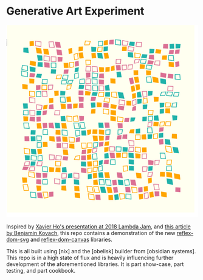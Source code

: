 # Generative Art Experiment

![image](imgs/screen1.png)

Inspired by [Xavier Ho's presentation at 2018 Lambda Jam](http://lambdajam.yowconference.com.au/proposal/?id=6175), and [this article by Benjamin Kovach](https://www.kovach.me/posts/2018-03-07-generating-art.html), this repo contains a demonstration of the new [reflex-dom-svg](https://github.com/qfpl/reflex-dom-svg/) and [reflex-dom-canvas](https://github.com/qfpl/reflex-dom-canvas/) libraries.

This is all built using [nix] and the [obelisk] builder from [obsidian systems]. This repo is in a high state of flux and is heavily influencing further development of the aforementioned libraries. It is part show-case, part testing, and part cookbook.
